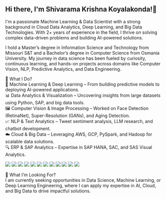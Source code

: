 ## Hi there, I'm Shivarama Krishna Koyalakonda!👋

I'm a passionate Machine Learning & Data Scientist with a strong background in Cloud Data Analytics, Deep Learning, and Big Data Technologies. With 2+ years of experience in the field, I thrive on solving complex data-driven problems and building AI-powered solutions.

I hold a Master’s degree in Information Science and Technology from Missouri S&T and a Bachelor’s degree in Computer Science from Osmania University. My journey in data science has been fueled by curiosity, continuous learning, and hands-on projects across domains like Computer Vision, NLP, Predictive Analytics, and Data Engineering.

🔬 What I Do?<br>
🧠 Machine Learning & Deep Learning – From building predictive models to deploying AI-powered applications.<br>
📊 Data Analytics & Visualization – Uncovering insights from large datasets using Python, SAP, and big data tools.<br>
🖼️ Computer Vision & Image Processing – Worked on Face Detection (RetinaNet), Super-Resolution (GANs), and Aging Detection.<br>
📈 NLP & Text Analytics – Tweet sentiment analysis, LLM research, and chatbot development.<br>
☁️ Cloud & Big Data – Leveraging AWS, GCP, PySpark, and Hadoop for scalable data solutions.<br>
🔍 ERP & SAP Analytics – Expertise in SAP HANA, SAC, and SAS Visual Analytics.<br>

<p align="Left">
<img src="https://img.shields.io/badge/Data_Science-ML-blue?logo=scikitlearn&logoColor=white&style=for-the-badge"/>
<img src="https://img.shields.io/badge/Deep_Learning-DL-orange?logo=tensorflow&logoColor=white&style=for-the-badge"/>
<img src="https://img.shields.io/badge/Neural_Networks-ANN/CNN-red?logo=pytorch&logoColor=white"/>
<img src="https://img.shields.io/badge/Pandas-Data_Manipulation-blue?logo=pandas&logoColor=white"/>
<img src="https://img.shields.io/badge/NumPy-Data_Analysis-orange?logo=numpy&logoColor=white"/>
<img src="https://img.shields.io/badge/TensorFlow-Deep_Learning-yellow?logo=tensorflow&logoColor=white"/>
<img src="https://img.shields.io/badge/Keras-Neural_Networks-red?logo=keras&logoColor=white"/>
<img src="https://img.shields.io/badge/AWS_SageMaker-Machine_Learning-green?logo=amazonaws&logoColor=white"/>
<img src="https://img.shields.io/badge/GCP-Cloud_Computing-blue?logo=googlecloud&logoColor=white"/>
<img src="https://img.shields.io/badge/API_Development-FastAPI-brightgreen?logo=fastapi&logoColor=white"/>
<img src="https://img.shields.io/badge/SAP_HANA-Studio-orange?logo=sap&logoColor=white"/>
<img src="https://img.shields.io/badge/SAP_Analytics-Cloud-blue?logo=sap&logoColor=white"/>

🎯 What I’m Looking For?<br>
I am currently seeking opportunities in Data Science, Machine Learning, or Deep Learning Engineering, where I can apply my expertise in AI, Cloud, and Big Data to drive impactful solutions.
